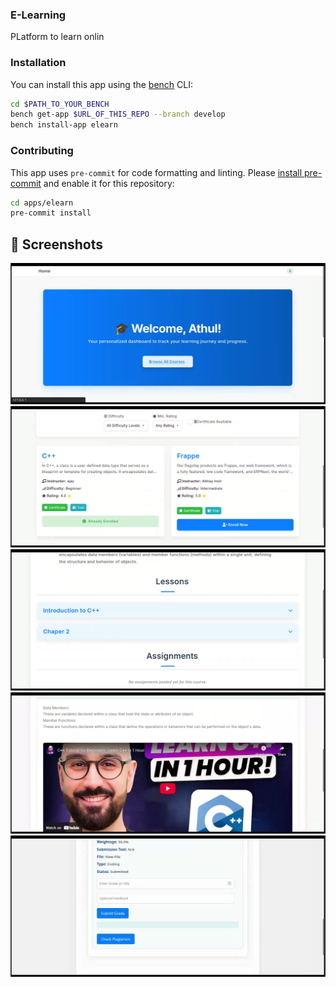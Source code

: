 ### E-Learning

PLatform to learn onlin

### Installation

You can install this app using the [bench](https://github.com/frappe/bench) CLI:

```bash
cd $PATH_TO_YOUR_BENCH
bench get-app $URL_OF_THIS_REPO --branch develop
bench install-app elearn
```

### Contributing

This app uses `pre-commit` for code formatting and linting. Please [install pre-commit](https://pre-commit.com/#installation) and enable it for this repository:

```bash
cd apps/elearn
pre-commit install
```
## 📸 Screenshots

![Home Page](./ss/elearn1.png)
![Courses](./ss/elearn2.png)
![Course Details](./ss/elearn3.png)
![Cousre COntents](./ss/elearn4.png)
![Teacher Marking](./ss/elearn5.png)
